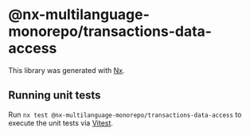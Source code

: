 # @nx-multilanguage-monorepo/transactions-data-access

This library was generated with [Nx](https://nx.dev).

## Running unit tests

Run `nx test @nx-multilanguage-monorepo/transactions-data-access` to execute the unit tests via [Vitest](https://vitest.dev/).
